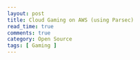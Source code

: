 ```yaml
---
layout: post
title: Cloud Gaming on AWS (using Parsec)
read_time: true
comments: true
category: Open Source 
tags: [ Gaming ]
---
```

